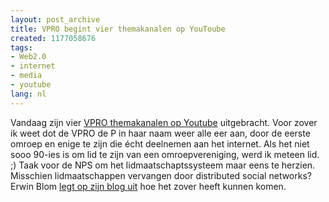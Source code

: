 ```yaml
---
layout: post_archive
title: VPRO begint vier themakanalen op YouToube
created: 1177058676
tags:
- Web2.0
- internet
- media
- youtube
lang: nl
---
```

Vandaag zijn vier [VPRO themakanalen op Youtube](http://www.youtube.com/vpro) uitgebracht. Voor zover ik weet dot de VPRO de P in haar naam weer alle eer aan, door de eerste omroep en enige te zijn die écht deelnemen aan het internet. Als het niet sooo 90-ies is om lid te zijn van een omroepvereniging, werd ik meteen lid. ;) Taak voor de NPS om het lidmaatschaptssysteem maar eens te herzien. Misschien lidmaatschappen vervangen door distributed social networks?Erwin Blom [legt op zijn blog uit](http://www.erwinblom.nl/2007/04/20/vpro-begint-4-kanalen-op-youtube-the-making-of/) hoe het zover heeft kunnen komen. 
